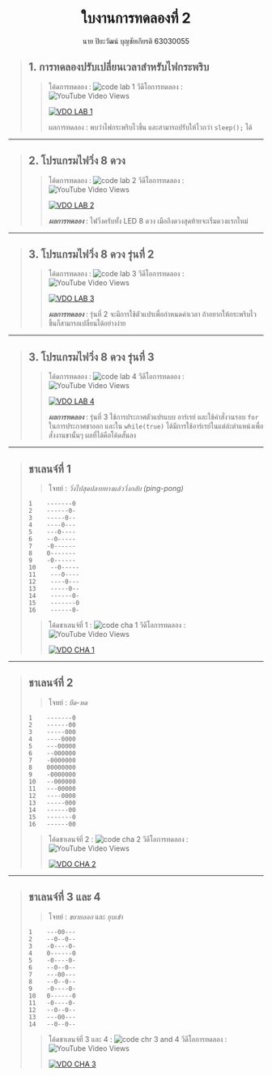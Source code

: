 <center><h1>ใบงานการทดลองที่ 2</h1>
        นาย ปิยะวัฒน์ บุญชัยเกียรติ 63030055
</center>

##  
>## 1. การทดลองปรับเปลี่ยนเวลาสำหรับไฟกระพริบ
>>โค้ดการทดลอง :
> ![code lab 1](/63030055/Pictures/Pic1.png)
>>วีดีโอการทดลอง : ![YouTube Video Views](https://img.shields.io/youtube/views/6fU6aMydJ2E?style=social)
>>
>> [![VDO LAB 1](/63030055/Pictures/info1.png)](https://youtu.be/6fU6aMydJ2E) 
>> 
>>ผลการทดลอง : พบว่าไฟกระพริบไวขึ้น และสามารถปรับให้ไวกว่า ```sleep();``` ได้

---

##  
>## 2. โปรแกรมไฟวิ่ง 8 ดวง
>>โค้ดการทดลอง :
> ![code lab 2](/63030055/Pictures/pic2.png)
>>วีดีโอการทดลอง : ![YouTube Video Views](https://img.shields.io/youtube/views/cUuTwHKJz6Q?style=social)
>>
>> [![VDO LAB 2](/63030055/Pictures/info2.png)](https://youtu.be/cUuTwHKJz6Q) 
>>
>>***ผลการทดลอง*** : ไฟวิ่งครับทั้ง LED 8 ดวง เมือถึงดวงสุดท้ายจะเริ่มดวงแรกใหม่

---

##  
>## 3. โปรแกรมไฟวิ่ง 8 ดวง รุ่นที่ 2
>>โค้ดการทดลอง :
> ![code lab 3](/63030055/Pictures/pic3.png)
>>วีดีโอการทดลอง : ![YouTube Video Views](https://img.shields.io/youtube/views/HX2QOyY_lOc?style=social)
>>
>> [![VDO LAB 3](/63030055/Pictures/info3.png)](https://youtu.be/HX2QOyY_lOc) 
>>
>>***ผลการทดลอง*** : รุ่นที่ 2 จะมีการใช้ตัวแปรเพื่อกำหนดค่าเวลา ถ้าอยากให้กระพริบไวขึ้นก็สามารถเปลี่ยนได้อย่างง่าย

---

##  
>## 3. โปรแกรมไฟวิ่ง 8 ดวง รุ่นที่ 3
>>โค้ดการทดลอง :
> ![code lab 4](/63030055/Pictures/pic4.png)
>>วีดีโอการทดลอง : ![YouTube Video Views](https://img.shields.io/youtube/views/7VmDB8ihHug?style=social)
>>
>> [![VDO LAB 4](/63030055/Pictures/info4.png)](https://youtu.be/7VmDB8ihHug) 
>>
>>***ผลการทดลอง*** : รุ่นที่ 3 ใช้การประกาศตัวแปรแบบ อาร์เรย์ และใช้คำสั่งวนรอบ ```for``` ในการประกาศขาออก และใน ```while(true)``` ได้มีการใช้อาร์เรย์ในแต่ล่ะตำแหน่งเพื่อสั่งงานขานั้นๆ ผลที่ได้คือโค้ดสั้นลง

---

##  
>## ชาเลนจ์ที่ 1 
>>โจทย์ : 
>*วิ่งไปสุดปลายทางแล้ววิ่งกลับ (ping-pong)*
>```
> 1    -------0
> 2    ------0-
> 3    -----0--
> 4    ----0---
> 5    ---0----
> 6    --0-----
> 7    -0------
> 8    0-------
> 9    -0------
>10    --0-----
>11    ---0----
>12    ----0---
>13    -----0--
>14    ------0-
>15    -------0
>16    ------0-
>```
>>โค้ดชาเลนจ์ที่ 1 :
> ![code cha 1](/63030055/Pictures/pic5.png)
>>วีดีโอการทดลอง : ![YouTube Video Views](https://img.shields.io/youtube/views/6c2s3RU3qL0?style=social)
>>
>> [![VDO CHA 1](/63030055/Pictures/info5.png)](https://youtu.be/6c2s3RU3qL0) 

---

##  
>## ชาเลนจ์ที่ 2
>>โจทย์ : 
>*ยืด-หด*
>```
> 1    -------0
> 2    ------00
> 3    -----000
> 4    ----0000
> 5    ---00000
> 6    --000000
> 7    -0000000
> 8    00000000
> 9    -0000000
>10   --000000
>11   ---00000
>12   ----0000
>13   -----000
>14   ------00
>15   -------0
>16   ------00
>```
>>โค้ดชาเลนจ์ที่ 2 :
> ![code cha 2](/63030055/Pictures/pic6.png)
>>วีดีโอการทดลอง : ![YouTube Video Views](https://img.shields.io/youtube/views/TpCdoeDIGv8?style=social)
>>
>> [![VDO CHA 2](/63030055/Pictures/info6.png)](https://youtu.be/TpCdoeDIGv8) 

---

##  
>## ชาเลนจ์ที่ 3 และ 4
>>โจทย์ : 
>*ขยายออก* และ *ยุบเข้า*
>```
> 1    ---00---
> 2    --0--0--
> 3    -0----0-
> 4    0------0
> 5    -0----0-
> 6    --0--0--
> 7    ---00---
> 8    --0--0--
> 9    -0----0-
> 10   0------0
> 11   -0----0-
> 12   --0--0--
> 13   ---00---
> 14   --0--0--
>```
>>โค้ดชาเลนจ์ที่ 3 และ 4 :
> ![code chr 3 and 4](/63030055/Pictures/pic7.png)
>>วีดีโอการทดลอง : ![YouTube Video Views](https://img.shields.io/youtube/views/NGO394JLeIc?style=social)
>>
>> [![VDO CHA 3](/63030055/Pictures/info7.png)](https://youtu.be/NGO394JLeIc) 
